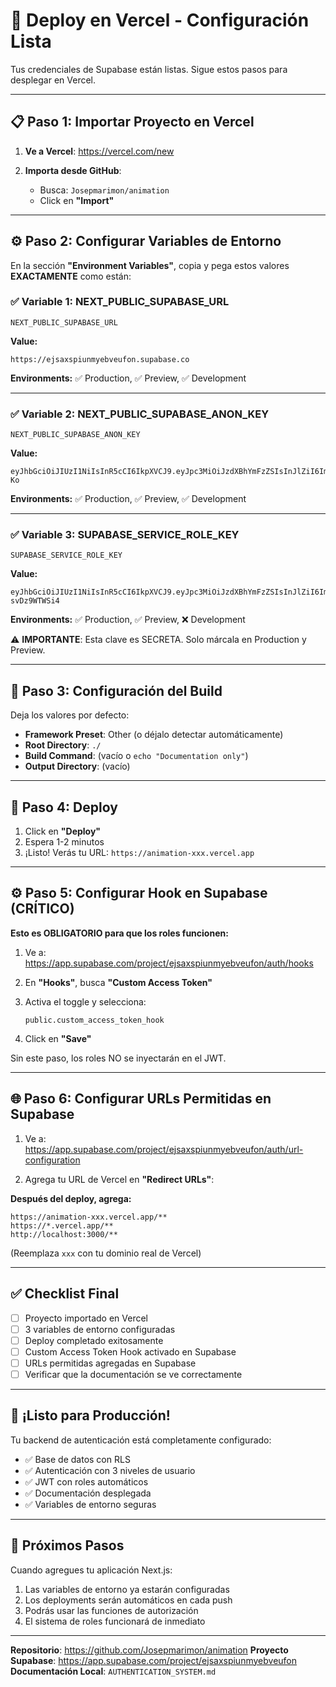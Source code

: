 # 🚀 Deploy en Vercel - Configuración Lista

Tus credenciales de Supabase están listas. Sigue estos pasos para desplegar en Vercel.

---

## 📋 Paso 1: Importar Proyecto en Vercel

1. **Ve a Vercel**: https://vercel.com/new

2. **Importa desde GitHub**:
   - Busca: `Josepmarimon/animation`
   - Click en **"Import"**

---

## ⚙️ Paso 2: Configurar Variables de Entorno

En la sección **"Environment Variables"**, copia y pega estos valores **EXACTAMENTE** como están:

### ✅ Variable 1: NEXT_PUBLIC_SUPABASE_URL

```
NEXT_PUBLIC_SUPABASE_URL
```

**Value:**
```
https://ejsaxspiunmyebveufon.supabase.co
```

**Environments:** ✅ Production, ✅ Preview, ✅ Development

---

### ✅ Variable 2: NEXT_PUBLIC_SUPABASE_ANON_KEY

```
NEXT_PUBLIC_SUPABASE_ANON_KEY
```

**Value:**
```
eyJhbGciOiJIUzI1NiIsInR5cCI6IkpXVCJ9.eyJpc3MiOiJzdXBhYmFzZSIsInJlZiI6ImVqc2F4c3BpdW5teWVidmV1Zm9uIiwicm9sZSI6ImFub24iLCJpYXQiOjE3NjExOTM4NzIsImV4cCI6MjA3Njc2OTg3Mn0.nD_Hfa7hYqN6WsXDO4q4JjZJFdIGrnrbCvzdv0EC-Ko
```

**Environments:** ✅ Production, ✅ Preview, ✅ Development

---

### ✅ Variable 3: SUPABASE_SERVICE_ROLE_KEY

```
SUPABASE_SERVICE_ROLE_KEY
```

**Value:**
```
eyJhbGciOiJIUzI1NiIsInR5cCI6IkpXVCJ9.eyJpc3MiOiJzdXBhYmFzZSIsInJlZiI6ImVqc2F4c3BpdW5teWVidmV1Zm9uIiwicm9sZSI6InNlcnZpY2Vfcm9sZSIsImlhdCI6MTc2MTE5Mzg3MiwiZXhwIjoyMDc2NzY5ODcyfQ.Tu8zN0oKQ8LmzRMmNl_937mr1BDjW70-svDz9WTWSi4
```

**Environments:** ✅ Production, ✅ Preview, ❌ Development

⚠️ **IMPORTANTE**: Esta clave es SECRETA. Solo márcala en Production y Preview.

---

## 🎯 Paso 3: Configuración del Build

Deja los valores por defecto:

- **Framework Preset**: Other (o déjalo detectar automáticamente)
- **Root Directory**: `./`
- **Build Command**: (vacío o `echo "Documentation only"`)
- **Output Directory**: (vacío)

---

## 🚀 Paso 4: Deploy

1. Click en **"Deploy"**
2. Espera 1-2 minutos
3. ¡Listo! Verás tu URL: `https://animation-xxx.vercel.app`

---

## ⚙️ Paso 5: Configurar Hook en Supabase (CRÍTICO)

**Esto es OBLIGATORIO para que los roles funcionen:**

1. Ve a: https://app.supabase.com/project/ejsaxspiunmyebveufon/auth/hooks

2. En **"Hooks"**, busca **"Custom Access Token"**

3. Activa el toggle y selecciona:
   ```
   public.custom_access_token_hook
   ```

4. Click en **"Save"**

Sin este paso, los roles NO se inyectarán en el JWT.

---

## 🌐 Paso 6: Configurar URLs Permitidas en Supabase

1. Ve a: https://app.supabase.com/project/ejsaxspiunmyebveufon/auth/url-configuration

2. Agrega tu URL de Vercel en **"Redirect URLs"**:

**Después del deploy, agrega:**
```
https://animation-xxx.vercel.app/**
https://*.vercel.app/**
http://localhost:3000/**
```

(Reemplaza `xxx` con tu dominio real de Vercel)

---

## ✅ Checklist Final

- [ ] Proyecto importado en Vercel
- [ ] 3 variables de entorno configuradas
- [ ] Deploy completado exitosamente
- [ ] Custom Access Token Hook activado en Supabase
- [ ] URLs permitidas agregadas en Supabase
- [ ] Verificar que la documentación se ve correctamente

---

## 🎉 ¡Listo para Producción!

Tu backend de autenticación está completamente configurado:

- ✅ Base de datos con RLS
- ✅ Autenticación con 3 niveles de usuario
- ✅ JWT con roles automáticos
- ✅ Documentación desplegada
- ✅ Variables de entorno seguras

---

## 🔄 Próximos Pasos

Cuando agregues tu aplicación Next.js:

1. Las variables de entorno ya estarán configuradas
2. Los deployments serán automáticos en cada push
3. Podrás usar las funciones de autorización
4. El sistema de roles funcionará de inmediato

---

**Repositorio**: https://github.com/Josepmarimon/animation
**Proyecto Supabase**: https://app.supabase.com/project/ejsaxspiunmyebveufon
**Documentación Local**: `AUTHENTICATION_SYSTEM.md`
